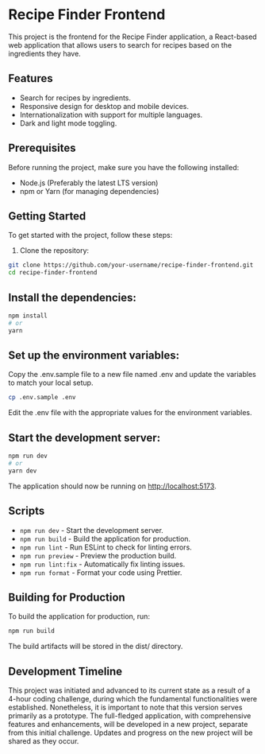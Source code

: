 # Recipe Finder Frontend

This project is the frontend for the Recipe Finder application, a React-based web application that allows users to search for recipes based on the ingredients they have.

## Features

- Search for recipes by ingredients.
- Responsive design for desktop and mobile devices.
- Internationalization with support for multiple languages.
- Dark and light mode toggling.

## Prerequisites

Before running the project, make sure you have the following installed:
- Node.js (Preferably the latest LTS version)
- npm or Yarn (for managing dependencies)

## Getting Started

To get started with the project, follow these steps:

1. Clone the repository:

```bash
git clone https://github.com/your-username/recipe-finder-frontend.git
cd recipe-finder-frontend
```

## Install the dependencies:

```bash
npm install
# or
yarn
```

## Set up the environment variables:

Copy the .env.sample file to a new file named .env and update the variables to match your local setup.

```bash
cp .env.sample .env
```

Edit the .env file with the appropriate values for the environment variables.

## Start the development server:

```bash
npm run dev
# or
yarn dev
```

The application should now be running on [http://localhost:5173](http://localhost:5173).

## Scripts

- `npm run dev` - Start the development server.
- `npm run build` - Build the application for production.
- `npm run lint` - Run ESLint to check for linting errors.
- `npm run preview` - Preview the production build.
- `npm run lint:fix` - Automatically fix linting issues.
- `npm run format` - Format your code using Prettier.

## Building for Production

To build the application for production, run:

```bash
npm run build
```
The build artifacts will be stored in the dist/ directory.

## Development Timeline

This project was initiated and advanced to its current state as a result of a 4-hour coding challenge, during which the fundamental functionalities were established. Nonetheless, it is important to note that this version serves primarily as a prototype. The full-fledged application, with comprehensive features and enhancements, will be developed in a new project, separate from this initial challenge. Updates and progress on the new project will be shared as they occur.
